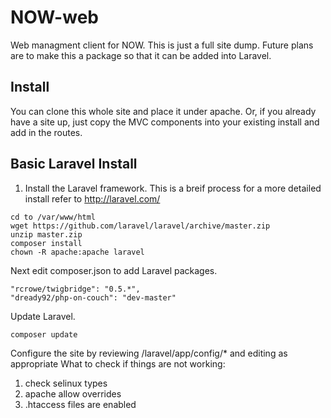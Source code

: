 NOW-web
=======

Web managment client for NOW. This is just a full site dump. Future plans are to make this a package so that it can be added into Laravel.

## Install
You can clone this whole site and place it under apache. Or, if you already have a site up, just copy the MVC components into your existing install and add in the routes.

## Basic Laravel Install
1. Install the Laravel framework. This is a breif process for a more detailed install refer to http://laravel.com/
```
cd to /var/www/html
wget https://github.com/laravel/laravel/archive/master.zip
unzip master.zip
composer install
chown -R apache:apache laravel
```
Next edit composer.json to add Laravel packages.
```
"rcrowe/twigbridge": "0.5.*",
"dready92/php-on-couch": "dev-master"
```
Update Laravel.
```
composer update
```
Configure the site by reviewing /laravel/app/config/* and editing as appropriate
What to check if things are not working:
1. check selinux types
2. apache allow overrides 
3. .htaccess files are enabled
